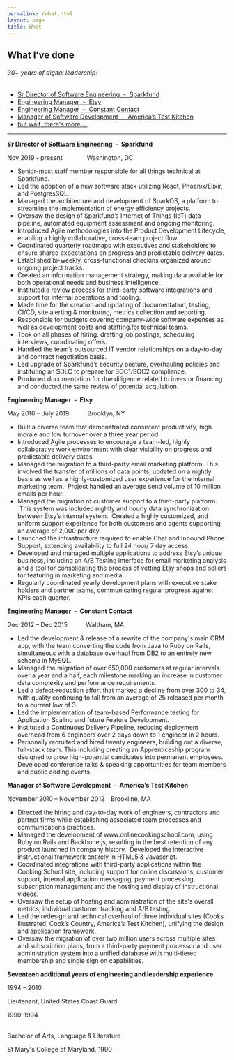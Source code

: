 ```yaml
---
permalink: /what.html
layout: page
title: What
---
```

<article class="content">
  <h1 class="content-title">
    What I’ve done
    </h1>
    <section class="content-body">
      <h6 id="resume">30+ years of digital leadership:</h6>
      <ul class="summary">
        <li><a href="#pos1">Sr Director of Software Engineering&nbsp;&nbsp;-&nbsp;&nbsp;Sparkfund</a></li>
      	<li><a href="#pos2">Engineering Manager&nbsp;&nbsp;-&nbsp;&nbsp;Etsy</a></li>
      	<li><a href="#pos3">Engineering Manager&nbsp;&nbsp;-&nbsp;&nbsp;Constant Contact</a></li>
      	<li><a href="#pos4">Manager of Software Development&nbsp;&nbsp;-&nbsp;&nbsp;America’s Test Kitchen</a></li>
	<li><a href="#pos5">but wait, there's more ...</a></li>
      </ul> 
<hr />
<p class="summary"><a name="pos1">
<strong>Sr Director of Software Engineering&nbsp;&nbsp;-&nbsp;&nbsp;Sparkfund</strong>
</a></p>
<p>
Nov 2019 - present    Washington, DC
</p>
<ul>
<li>
Senior-most staff member responsible for all things technical at Sparkfund.
</li>
<li>
Led the adoption of a new software stack utilizing React, Phoenix/Elixir, and PostgresSQL.
</li>
<li>
Managed the architecture and development of SparkOS, a platform to streamline the implementation of energy efficiency projects.
</li>
<li>
Oversaw the design of Sparkfund’s Internet of Things (IoT) data pipeline, automated equipment assessment and ongoing monitoring.
</li>
<li>
Introduced Agile methodologies into the Product Development Lifecycle, enabling a highly collaborative, cross-team project flow.
</li>
<li>
Coordinated quarterly roadmaps with executives and stakeholders to ensure shared expectations on progress and predictable delivery dates.
</li>
<li>
Established bi-weekly, cross-functional checkins organized around ongoing project tracks.
</li>
<li>
Created an information management strategy, making data available for both operational needs and business intelligence.
</li>
<li>
Instituted a review process for third-party software integrations and support for internal operations and tooling.
</li>
<li>
Made time for the creation and updating of documentation, testing, CI/CD, site alerting &amp; monitoring, metrics collection and reporting.
</li>
<li>
Responsible for budgets covering company-wide software expenses as well as development costs and staffing.for technical teams.
</li>
<li>
Took on all phases of hiring: drafting job postings, scheduling interviews, coordinating offers.
</li>
<li>
Handled the team’s outsourced IT vendor relationships on a day-to-day and contract negotiation basis.
</li>
<li>
Led upgrade of Sparkfund’s security posture, overhauling policies and instituting an SDLC to prepare for SOC1/SOC2 compliance.
</li>
<li>
Produced documentation for due diligence related to investor financing and conducted the same review of potential acquisition.
</li>
</ul>
<p class="summary"><a name="pos2">
<strong>Engineering Manager&nbsp;&nbsp;-&nbsp;&nbsp;Etsy</strong>
</a></p>
<p>
May 2016 – July 2019   Brooklyn, NY
</p>
<ul>
<li>
Built a diverse team that demonstrated consistent productivity, high morale and low turnover over a three year period.
</li>
<li>
Introduced Agile processes to encourage a team-led, highly collaborative work environment with clear visibility on progress and predictable delivery dates.
</li>
<li>
Managed the migration to a third-party email marketing platform. This involved the transfer of millions of data points, updated on a nightly basis as well as a highly-customized user experience for the internal marketing team. &nbsp;Project handled an average send volume of 10 million emails per hour.
</li>
<li>
Managed the migration of customer support to a third-party platform. &nbsp;This system was included nightly and hourly data synchronization between Etsy’s internal system. &nbsp;Created a highly customized, and uniform support experience for both customers and agents supporting an average of 2,000 per day.
</li>
<li>
Launched the infrastructure required to enable Chat and Inbound Phone Support, extending availability to full 24 hour/ 7 day access.
</li>
<li>
Developed and managed multiple applications to address Etsy’s unique business, including an A/B Testing interface for email marketing analysis and a tool for consolidating the process of vetting Etsy shops and sellers for featuring in marketing and media.
</li>
<li>
Regularly coordinated yearly development plans with executive stake holders and partner teams, communicating regular progress against KPIs each quarter.
</li>
</ul>
<p class="summary"><a name="pos3">
<strong>Engineering Manager&nbsp;&nbsp;-&nbsp;&nbsp;Constant Contact</strong>
</a></p>
<p>
Dec 2012 – Dec 2015   Waltham, MA
</p>
<ul>
<li>
Led the development &amp; release of a rewrite of the company's main CRM app, with the team converting the code from Java to Ruby on Rails, simultaneous with a database overhaul from DB2 to an entirely new schema in MySQL.
</li>
<li>
Managed the migration of over 650,000 customers at regular intervals over a year and a half, each milestone marking an increase in customer data complexity and performance requirements.
</li>
<li>
Led a defect-reduction effort that marked a decline from over 300 to 34, with quality continuing to fall from an average of 25 released per month to a current low of 3.
</li>
<li>
Led the implementation of team-based Performance testing for Application Scaling and future Feature Development.
</li>
<li>
Instituted a Continuous Delivery Pipeline, reducing deployment overhead from 6 engineers over 2 days down to 1 engineer in 2 hours.
</li>
<li>
Personally recruited and hired twenty engineers, building out a diverse, full-stack team. This including creating an Apprenticeship program designed to grow high-potential candidates into permanent employees. Developed conference talks &amp; speaking opportunities for team members and public coding events.
</li>
</ul>
<p class="summary"><a name="pos4">
<strong>Manager of Software Development&nbsp;&nbsp;-&nbsp;&nbsp;America’s Test Kitchen</strong>
</a></p>
<p>
November 2010 – November 2012 Brookline, MA
</p>
<ul>
<li>
Directed the hiring and day-to-day work of engineers, contractors and partner firms while establishing associated team processes and communications practices.
</li>
<li>
Managed the development of www.onlinecookingschool.com, using Ruby on Rails and Backbone.js, resulting in the best retention of any product launched in company history. &nbsp;Developed the interactive instructional framework entirely in HTML5 &amp; Javascript.
</li>
<li>
Coordinated integrations with third-party applications within the Cooking School site, including support for online discussions, customer support, internal application messaging, payment processing, subscription management and the hosting and display of instructional videos.
</li>
<li>
Oversaw the setup of hosting and administration of the site's overall metrics, individual customer tracking and A/B testing.
</li>
<li>
Led the redesign and technical overhaul of three individual sites (Cooks Illustrated, Cook’s Country, America’s Test Kitchen), unifying the design and application framework.
</li>
<li>
Oversaw the migration of over two million users across multiple sites and subscription plans, from a third-party payment processor and user administration system into a unified database with multi-tiered membership and single sign on capabilities.
<br>
</li>
</ul>
<p class="summary"><a name="pos5">
<strong>
Seventeen additional years of engineering and leadership experience
</strong>
</a></p>
<p>
1994 – 2010
</p>
<p>
Lieutenant, United States Coast Guard
</p>
<p>
1990-1994
</p>
<p>
<br>
Bachelor of Arts, Language &amp; Literature
</p>
<p>
St Mary's College of Maryland, 1990
</p>
</section>
</article>
